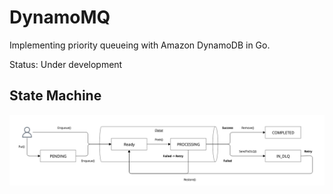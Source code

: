 # DynamoMQ

Implementing priority queueing with Amazon DynamoDB in Go.

Status: Under development

## State Machine

![State Machine](./state-machine.png) 